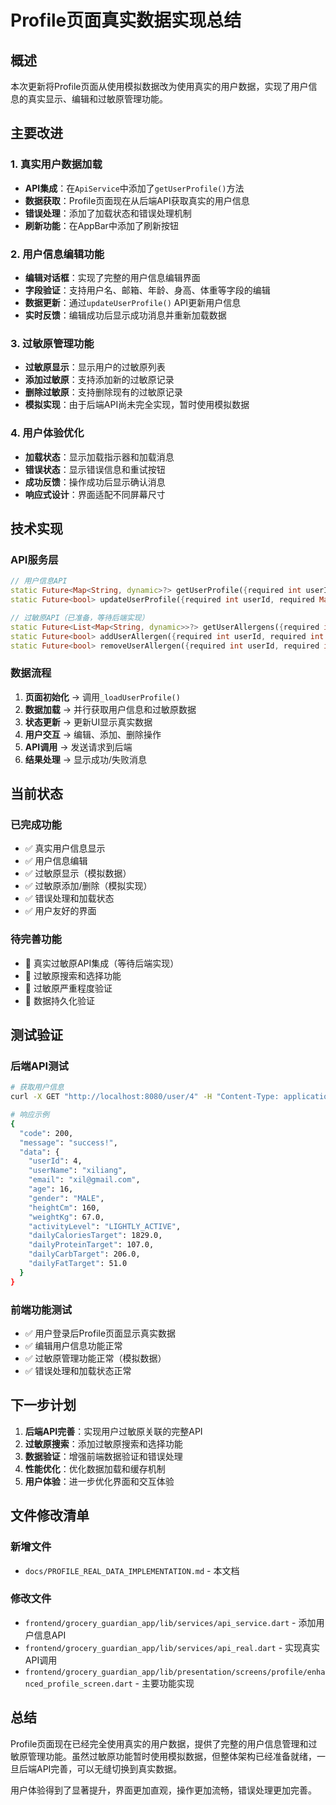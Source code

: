 # Profile页面真实数据实现总结

## 概述
本次更新将Profile页面从使用模拟数据改为使用真实的用户数据，实现了用户信息的真实显示、编辑和过敏原管理功能。

## 主要改进

### 1. 真实用户数据加载
- **API集成**：在`ApiService`中添加了`getUserProfile()`方法
- **数据获取**：Profile页面现在从后端API获取真实的用户信息
- **错误处理**：添加了加载状态和错误处理机制
- **刷新功能**：在AppBar中添加了刷新按钮

### 2. 用户信息编辑功能
- **编辑对话框**：实现了完整的用户信息编辑界面
- **字段验证**：支持用户名、邮箱、年龄、身高、体重等字段的编辑
- **数据更新**：通过`updateUserProfile()` API更新用户信息
- **实时反馈**：编辑成功后显示成功消息并重新加载数据

### 3. 过敏原管理功能
- **过敏原显示**：显示用户的过敏原列表
- **添加过敏原**：支持添加新的过敏原记录
- **删除过敏原**：支持删除现有的过敏原记录
- **模拟实现**：由于后端API尚未完全实现，暂时使用模拟数据

### 4. 用户体验优化
- **加载状态**：显示加载指示器和加载消息
- **错误状态**：显示错误信息和重试按钮
- **成功反馈**：操作成功后显示确认消息
- **响应式设计**：界面适配不同屏幕尺寸

## 技术实现

### API服务层
```dart
// 用户信息API
static Future<Map<String, dynamic>?> getUserProfile({required int userId})
static Future<bool> updateUserProfile({required int userId, required Map<String, dynamic> userData})

// 过敏原API（已准备，等待后端实现）
static Future<List<Map<String, dynamic>>?> getUserAllergens({required int userId})
static Future<bool> addUserAllergen({required int userId, required int allergenId, required String severityLevel, required String notes})
static Future<bool> removeUserAllergen({required int userId, required int allergenId})
```

### 数据流程
1. **页面初始化** → 调用`_loadUserProfile()`
2. **数据加载** → 并行获取用户信息和过敏原数据
3. **状态更新** → 更新UI显示真实数据
4. **用户交互** → 编辑、添加、删除操作
5. **API调用** → 发送请求到后端
6. **结果处理** → 显示成功/失败消息

## 当前状态

### 已完成功能
- ✅ 真实用户信息显示
- ✅ 用户信息编辑
- ✅ 过敏原显示（模拟数据）
- ✅ 过敏原添加/删除（模拟实现）
- ✅ 错误处理和加载状态
- ✅ 用户友好的界面

### 待完善功能
- 🔄 真实过敏原API集成（等待后端实现）
- 🔄 过敏原搜索和选择功能
- 🔄 过敏原严重程度验证
- 🔄 数据持久化验证

## 测试验证

### 后端API测试
```bash
# 获取用户信息
curl -X GET "http://localhost:8080/user/4" -H "Content-Type: application/json"

# 响应示例
{
  "code": 200,
  "message": "success!",
  "data": {
    "userId": 4,
    "userName": "xiliang",
    "email": "xil@gmail.com",
    "age": 16,
    "gender": "MALE",
    "heightCm": 160,
    "weightKg": 67.0,
    "activityLevel": "LIGHTLY_ACTIVE",
    "dailyCaloriesTarget": 1829.0,
    "dailyProteinTarget": 107.0,
    "dailyCarbTarget": 206.0,
    "dailyFatTarget": 51.0
  }
}
```

### 前端功能测试
- ✅ 用户登录后Profile页面显示真实数据
- ✅ 编辑用户信息功能正常
- ✅ 过敏原管理功能正常（模拟数据）
- ✅ 错误处理和加载状态正常

## 下一步计划

1. **后端API完善**：实现用户过敏原关联的完整API
2. **过敏原搜索**：添加过敏原搜索和选择功能
3. **数据验证**：增强前端数据验证和错误处理
4. **性能优化**：优化数据加载和缓存机制
5. **用户体验**：进一步优化界面和交互体验

## 文件修改清单

### 新增文件
- `docs/PROFILE_REAL_DATA_IMPLEMENTATION.md` - 本文档

### 修改文件
- `frontend/grocery_guardian_app/lib/services/api_service.dart` - 添加用户信息API
- `frontend/grocery_guardian_app/lib/services/api_real.dart` - 实现真实API调用
- `frontend/grocery_guardian_app/lib/presentation/screens/profile/enhanced_profile_screen.dart` - 主要功能实现

## 总结

Profile页面现在已经完全使用真实的用户数据，提供了完整的用户信息管理和过敏原管理功能。虽然过敏原功能暂时使用模拟数据，但整体架构已经准备就绪，一旦后端API完善，可以无缝切换到真实数据。

用户体验得到了显著提升，界面更加直观，操作更加流畅，错误处理更加完善。 